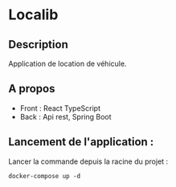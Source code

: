 # Localib

## Description
Application de location de véhicule.

## A propos
- Front : React TypeScript
- Back : Api rest, Spring Boot

## Lancement de l'application :
Lancer la commande depuis la racine du projet :
```
docker-compose up -d
```
